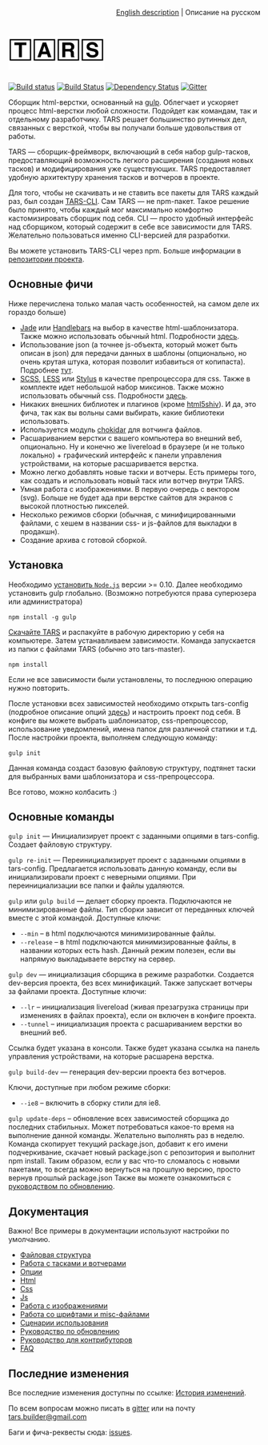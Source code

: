 <p align="right">
<a href="README.md">English description</a> | Описание на русском
</p>

# ![Tars](https://raw.githubusercontent.com/artem-malko/artwork/master/tars/logo.png)

[![Build status](https://ci.appveyor.com/api/projects/status/t5ssp1895csdnf7a/branch/master?svg=true)](https://ci.appveyor.com/project/artem-malko/tars/branch/master) [![Build Status](https://travis-ci.org/tars/tars.svg?branch=master)](https://travis-ci.org/tars/tars) [![Dependency Status](https://david-dm.org/tars/tars.svg)](https://david-dm.org/tars/tars) [![Gitter](https://badges.gitter.im/Join%20Chat.svg)](https://gitter.im/2gis/tars?utm_source=badge&utm_medium=badge&utm_campaign=pr-badge)

Сборщик html-верстки, основанный на [gulp](http://gulpjs.com/). Облегчает и ускоряет процесс html-верстки любой сложности.
Подойдет как командам, так и отдельному разработчику. TARS решает большинство рутинных дел, связанных с версткой, чтобы вы получали больше удовольствия от работы.

TARS — сборщик-фреймворк, включающий в себя набор gulp-тасков, предоставляющий возможность легкого расширения (создания новых тасков) и модифицирования уже существующих.
TARS предоставляет удобную архитектуру хранения тасков и вотчеров в проекте.

Для того, чтобы не скачивать и не ставить все пакеты для TARS каждый раз, был создан [TARS-CLI](https://github.com/tars/tars-cli). Сам TARS — не npm-пакет. Такое решение было принято, чтобы каждый мог максимально комфортно кастомизировать сборщик под себя. CLI — просто удобный интерфейс над сборщиком, который содержит в себе все зависимости для TARS. Желательно пользоваться именно CLI-версией для разработки.

Вы можете установить TARS-CLI через npm. Больше информации в [репозитории проекта](https://github.com/tars/tars-cli).


## Основные фичи

Ниже перечислена только малая часть особенностей, на самом деле их гораздо больше)

* [Jade](http://jade-lang.com/) или [Handlebars](http://handlebarsjs.com/) на выбор в качестве html-шаблонизатора.
	Также можно использовать обычный html. Подробности [здесь](/docs/ru/html-processing.md).
* Использование json (а точнее js-объекта, который может быть описан в json) для передачи данных в шаблоны
	(опционально, но очень крутая штука, которая позволит избавиться от копипаста). Подробнее [тут](/docs/ru/html-processing.md#%D0%A0%D0%B0%D0%B1%D0%BE%D1%82%D0%B0-%D1%81-%D0%BC%D0%BE%D0%B4%D1%83%D0%BB%D1%8F%D0%BC%D0%B8-%D0%B8-%D0%B4%D0%B0%D0%BD%D0%BD%D1%8B%D0%BC%D0%B8-%D0%B2-handlebars).
* [SCSS](http://sass-lang.com/), [LESS](http://www.lesscss.ru/) или [Stylus](http://learnboost.github.io/stylus/) в качестве препроцессора для css.
	Также в комплекте идет небольшой набор миксинов. Также можно использовать обычный css. Подробности [здесь](/docs/ru/css-processing.md).
* Никаких внешних библиотек и плагинов (кроме [html5shiv](https://ru.wikipedia.org/wiki/Html5_Shiv)).
	И да, это фича, так как вы вольны сами выбирать, какие библиотеки использовать.
* Используется модуль [chokidar](https://github.com/paulmillr/chokidar) для вотчинга файлов.
* Расшариванием верстки с вашего компьютера во внешний веб, опционально.
	Ну и конечно же livereload в браузере (и не только локально) + графический интерфейс к панели управления устройствами, на которые расшаривается верстка.
* Можно легко добавлять новые таски и вотчеры. Есть примеры того, как создать и использовать новый таск или вотчер внутри TARS.
* Умная работа с изображениями. В первую очередь с вектором (svg). Больше не будет ада при верстке сайтов для экранов с высокой плотностью пикселей.
* Несколько режимов сборки (обычная, с минифицированными файлами, с хешем в названии css- и js-файлов для выкладки в продакшн).
* Создание архива с готовой сборкой.


## Установка

Необходимо [установить `Node.js`](http://nodejs.org/) версии >= 0.10.
Далее необходимо установить gulp глобально. (Возможно потребуются права суперюзера или администратора)

```shell
npm install -g gulp
```

[Скачайте TARS](../../../tars/archive/master.zip) и распакуйте в рабочую директорию у себя на компьютере.
Затем устанавливаем зависимости. Команда запускается из папки с файлами TARS (обычно это tars-master).

```shell
npm install
```

Если не все зависимости были установлены, то последнюю операцию нужно повторить.

После установки всех зависимостей необходимо открыть tars-config (подробное описание опций [здесь](/docs/ru/options.md)) и настроить проект под себя.
В конфиге вы можете выбрать шаблонизатор, css-препроцессор, использование уведомлений, имена папок для различной статики и т.д.
После настройки проекта, выполняем следующую команду:

```shell
gulp init
```

Данная команда создаст базовую файловую структуру, подтянет таски для выбранных вами шаблонизатора и css-препроцессора.

Все готово, можно колбасить :)


## Основные команды

`gulp init` — Инициализирует проект с заданными опциями в tars-config. Создает файловую структуру.

`gulp re-init` — Переинициализирует проект с заданными опциями в tars-config. Предлагается использовать данную команду, если вы инициализировали проект с неверными опциями. При переинициализации все папки и файлы удаляются.

`gulp` или `gulp build` — делает сборку проекта. Подключаются не минимизированные файлы. Тип сборки зависит от переданных ключей вместе с этой командой. Доступные ключи:

* `--min` – в html подключаются минимизированные файлы.
* `--release` – в html подключаются минимизированные файлы, в названии которых есть hash. Данный режим полезен, если вы напрямую выкладываете верстку на сервер. 

`gulp dev` — инициализация сборщика в режиме разработки. Создается dev-версия проекта, без всех минификаций. Также запускает вотчеры за файлами проекта. Доступные ключи:

* `--lr` – инициализация livereload (живая презагрузка страницы при изменениях в файлах проекта), если он включен в конфиге проекта.
* `--tunnel` – инициализация проекта с расшариванием верстки во внешний веб.

Ссылка будет указана в консоли. Также будет указана ссылка на панель управления устройствами, на которые расшарена верстка.

`gulp build-dev` — генерация dev-версии проекта без вотчеров.

Ключи, доступные при любом режиме сборки:

* `--ie8` – включить в сборку стили для ie8.

`gulp update-deps` – обновление всех зависимостей сборщика до последних стабильных. Может потребоваться какое-то время на выполнение данной команды. Желательно выполнять раз в неделю. Команда скопирует текущий package.json, добавит к его имени подчеркивание, скачает новый package.json с репозитория и выполнит npm install. Таким образом, если у вас что-то сломалось с новыми пакетами, то всегда можно вернуться на прошлую версию, просто вернув прошлый package.json
Также вы можете ознакомиться с [руководством по обновлению](/docs/ru/update-guide.md).


## Документация

Важно! Все примеры в документации используют настройки по умолчанию.

* [Файловая структура](/docs/ru/file-structure.md)
* [Работа с тасками и вотчерами](/docs/ru/tasks-workflow.md)
* [Опции](/docs/ru/options.md)
* [Html](/docs/ru/html-processing.md)
* [Css](/docs/ru/css-processing.md)
* [Js](/docs/ru/js-processing.md)
* [Работа с изображениями](/docs/ru/images-processing.md)
* [Работа со шрифтами и misc-файлами](/docs/fonts-and-misc.md)
* [Сценарии использования](/docs/ru/scenarios.md)
* [Руководство по обновлению](/docs/ru/update-guide.md)
* [Руководство для контрибуторов](/docs/ru/for-contributors.md)
* [FAQ](/docs/ru/faq.md)


## Последние изменения

Все последние изменения доступны по ссылке: [История изменений](/docs/ru/changelog.md).

По всем вопросам можно писать в [gitter](https://gitter.im/2gis/tars?utm_source=badge&utm_medium=badge&utm_campaign=pr-badge) или на почту [tars.builder@gmail.com](mailto:tars.builder@gmail.com)

Баги и фича-реквесты сюда: [issues](https://github.com/2gis/tars/issues/new).
